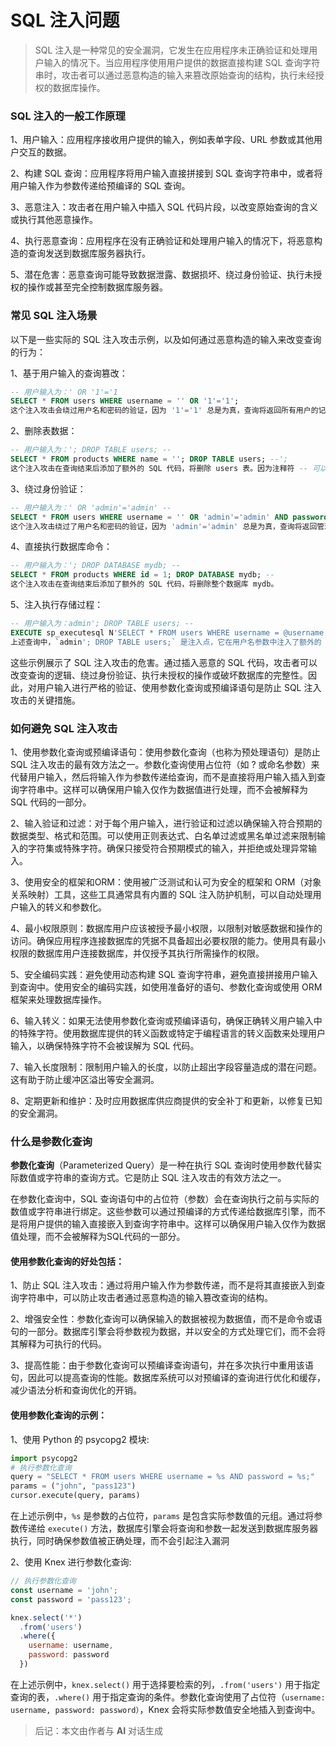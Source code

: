 # SQL 注入问题

> SQL 注入是一种常见的安全漏洞，它发生在应用程序未正确验证和处理用户输入的情况下。当应用程序使用用户提供的数据直接构建 SQL 查询字符串时，攻击者可以通过恶意构造的输入来篡改原始查询的结构，执行未经授权的数据库操作。

### SQL 注入的一般工作原理

1、用户输入：应用程序接收用户提供的输入，例如表单字段、URL 参数或其他用户交互的数据。

2、构建 SQL 查询：应用程序将用户输入直接拼接到 SQL 查询字符串中，或者将用户输入作为参数传递给预编译的 SQL 查询。

3、恶意注入：攻击者在用户输入中插入 SQL 代码片段，以改变原始查询的含义或执行其他恶意操作。

4、执行恶意查询：应用程序在没有正确验证和处理用户输入的情况下，将恶意构造的查询发送到数据库服务器执行。

5、潜在危害：恶意查询可能导致数据泄露、数据损坏、绕过身份验证、执行未授权的操作或甚至完全控制数据库服务器。

### 常见 SQL 注入场景
以下是一些实际的 SQL 注入攻击示例，以及如何通过恶意构造的输入来改变查询的行为：

1、基于用户输入的查询篡改：
``` sql
-- 用户输入为：' OR '1'='1
SELECT * FROM users WHERE username = '' OR '1'='1';
这个注入攻击会绕过用户名和密码的验证，因为 '1'='1' 总是为真，查询将返回所有用户的记录。
```

2、删除表数据：
``` sql
-- 用户输入为：'; DROP TABLE users; --
SELECT * FROM products WHERE name = ''; DROP TABLE users; --';
这个注入攻击在查询结束后添加了额外的 SQL 代码，将删除 users 表。因为注释符 -- 可以注释掉原始查询的剩余部分，攻击者可以在同一次查询中执行多个恶意操作。
```

3、绕过身份验证：
``` sql
-- 用户输入为：' OR 'admin'='admin' --
SELECT * FROM users WHERE username = '' OR 'admin'='admin' AND password = '';
这个注入攻击绕过了用户名和密码的验证，因为 'admin'='admin' 总是为真，查询将返回管理员账户的记录。
```

4、直接执行数据库命令：
``` sql
-- 用户输入为：'; DROP DATABASE mydb; --
SELECT * FROM products WHERE id = 1; DROP DATABASE mydb; --
这个注入攻击在查询结束后添加了额外的 SQL 代码，将删除整个数据库 mydb。
```

5、注入执行存储过程：
``` sql
-- 用户输入为：admin'; DROP TABLE users; --
EXECUTE sp_executesql N'SELECT * FROM users WHERE username = @username', N'@username nvarchar(50)', @username = 'admin''; DROP TABLE users;';
上述查询中，`admin'; DROP TABLE users;` 是注入点，它在用户名参数中注入了额外的 SQL 代码。攻击者可以通过注入删除用户表或执行其他恶意操作。
```


这些示例展示了 SQL 注入攻击的危害。通过插入恶意的 SQL 代码，攻击者可以改变查询的逻辑、绕过身份验证、执行未授权的操作或破坏数据库的完整性。因此，对用户输入进行严格的验证、使用参数化查询或预编译语句是防止 SQL 注入攻击的关键措施。


### 如何避免 SQL 注入攻击

1、使用参数化查询或预编译语句：使用参数化查询（也称为预处理语句）是防止 SQL 注入攻击的最有效方法之一。参数化查询使用占位符（如 ? 或命名参数）来代替用户输入，然后将输入作为参数传递给查询，而不是直接将用户输入插入到查询字符串中。这样可以确保用户输入仅作为数据值进行处理，而不会被解释为 SQL 代码的一部分。

2、输入验证和过滤：对于每个用户输入，进行验证和过滤以确保输入符合预期的数据类型、格式和范围。可以使用正则表达式、白名单过滤或黑名单过滤来限制输入的字符集或特殊字符。确保只接受符合预期模式的输入，并拒绝或处理异常输入。

3、使用安全的框架和ORM：使用被广泛测试和认可为安全的框架和 ORM（对象关系映射）工具，这些工具通常具有内置的 SQL 注入防护机制，可以自动处理用户输入的转义和参数化。

4、最小权限原则：数据库用户应该被授予最小权限，以限制对敏感数据和操作的访问。确保应用程序连接数据库的凭据不具备超出必要权限的能力。使用具有最小权限的数据库用户连接数据库，并仅授予其执行所需操作的权限。

5、安全编码实践：避免使用动态构建 SQL 查询字符串，避免直接拼接用户输入到查询中。使用安全的编码实践，如使用准备好的语句、参数化查询或使用 ORM 框架来处理数据库操作。

6、输入转义：如果无法使用参数化查询或预编译语句，确保正确转义用户输入中的特殊字符。使用数据库提供的转义函数或特定于编程语言的转义函数来处理用户输入，以确保特殊字符不会被误解为 SQL 代码。

7、输入长度限制：限制用户输入的长度，以防止超出字段容量造成的潜在问题。这有助于防止缓冲区溢出等安全漏洞。

8、定期更新和维护：及时应用数据库供应商提供的安全补丁和更新，以修复已知的安全漏洞。


### 什么是参数化查询
**参数化查询**（Parameterized Query）是一种在执行 SQL 查询时使用参数代替实际数值或字符串的查询方式。它是防止 SQL 注入攻击的有效方法之一。

在参数化查询中，SQL 查询语句中的占位符（参数）会在查询执行之前与实际的数值或字符串进行绑定。这些参数可以通过预编译的方式传递给数据库引擎，而不是将用户提供的输入直接嵌入到查询字符串中。这样可以确保用户输入仅作为数据值处理，而不会被解释为SQL代码的一部分。

#### 使用参数化查询的好处包括：

1、防止 SQL 注入攻击：通过将用户输入作为参数传递，而不是将其直接嵌入到查询字符串中，可以防止攻击者通过恶意构造的输入篡改查询的结构。

2、增强安全性：参数化查询可以确保输入的数据被视为数据值，而不是命令或语句的一部分。数据库引擎会将参数视为数据，并以安全的方式处理它们，而不会将其解释为可执行的代码。

3、提高性能：由于参数化查询可以预编译查询语句，并在多次执行中重用该语句，因此可以提高查询的性能。数据库系统可以对预编译的查询进行优化和缓存，减少语法分析和查询优化的开销。

#### 使用参数化查询的示例：  
1、使用 Python 的 psycopg2 模块: 
``` py
import psycopg2
# 执行参数化查询
query = "SELECT * FROM users WHERE username = %s AND password = %s;"
params = ("john", "pass123")
cursor.execute(query, params)

```
在上述示例中，`%s` 是参数的占位符，`params` 是包含实际参数值的元组。通过将参数传递给 `execute()` 方法，数据库引擎会将查询和参数一起发送到数据库服务器执行，同时确保参数值被正确处理，而不会引起注入漏洞


2、使用 Knex 进行参数化查询:
``` js
// 执行参数化查询
const username = 'john';
const password = 'pass123';

knex.select('*')
  .from('users')
  .where({
    username: username,
    password: password
  })

```

在上述示例中，`knex.select()` 用于选择要检索的列，`.from('users')` 用于指定查询的表，`.where()` 用于指定查询的条件。参数化查询使用了占位符（`username: username, password: password）`，Knex 会将实际参数值安全地插入到查询中。

>
> 后记：本文由作者与 **AI** 对话生成
>